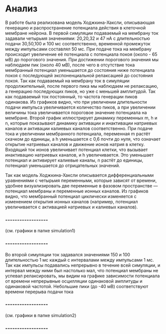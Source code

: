 # Анализ
В работе была реализована модель Ходжкина-Хаксли, описывающая генерацию и распространение потенциала действия в клеточной мембране нейрона. В первой симуляции подаваемый на мембрану ток задавали четырьмя значениями: 20,20,32 и 47 нА с длительностью подачи 30,50,100 и 100 мс соответственно, временной промежуток между импульсами составлял 50 мс. 
При подаче тока на мембрану происходит увеличение её потенциала с потенциала покоя (около - 65 мВ) до порогового значения. При достижении порогового значения мы наблюдаем пик (около 40 мВ), после чего в отсутствие тока мембранный потенциал уменьшается до состояния ниже потенциала покоя с последующей экспоненциальной релаксацией до состояния покоя. Так как подаваемый на мембрану ток в симуляции продолжительный, после первого пика мы наблюдаем не релаксацию, а генерацию последующих пиков, но уже с меньшей амплитудой. Так как подаваемый ток постоянный, то частота генерации пиков одинакова. Из графиков видно, что при увеличении длительности подачи импульса увеличивается количество пиков, а при увеличении величины тока увеличивается пороговое значение потенциала на мембране.
Второй график иллюстрирует динамику переменных m, h и n, которые показывают динамику активации и инактивации натриевых каналов и активации калиевых каналов соответственно. При подаче тока и увеличении мембранного потенциала, переменная m растёт скачком до единицы, а h уменьшается с 0,6 почти до нуля, что означает открытие натриевых каналов и движение ионов натрия в клетку. Входящий ток ионов увеличивает потенциал клетки, что вызывает инактивацию натриевых каналов, и h увеличивается. Это уменьшает потенциал и активирует калиевые каналы, n растёт до единицы, потенциал уменьшается до отрицательных значений.

Так как модель Ходжкина-Хаксли описывается дифференциальными уравнениями с четырьмя переменными, которые зависят от времени, удобнее визуализировать две переменные в фазовом пространстве — потенциал мембраны и переменные ионных каналов. Из графиков видно, что мембранный потенциал циклически изменяется с изменением открытия ионных каналов (например, потенциал увеличивается с активацией натриевых и калиевых каналов).
### ------------------
(см. графики в папке simulation1)
### ------------------
Во второй симуляции ток задавался значениями 150 и 100 длительностью 1 мс каждый с интервалами между импульсами 1 мс. Так как импульсы подавались непрерывно в течение всей симуляции, и интервал между ними был настолько мал, что потенциал мембраны не успевал релаксировать, мы видим на графике зависимости потенциала от времени непрерывные осцилляции одинаковой амплитуды и одинаковой частотой. Небольшие пики (до -40 мВ) соответствуют времени перерыва подачи тока
### ------------------
(см. графики в папке simulation2)
### ------------------
